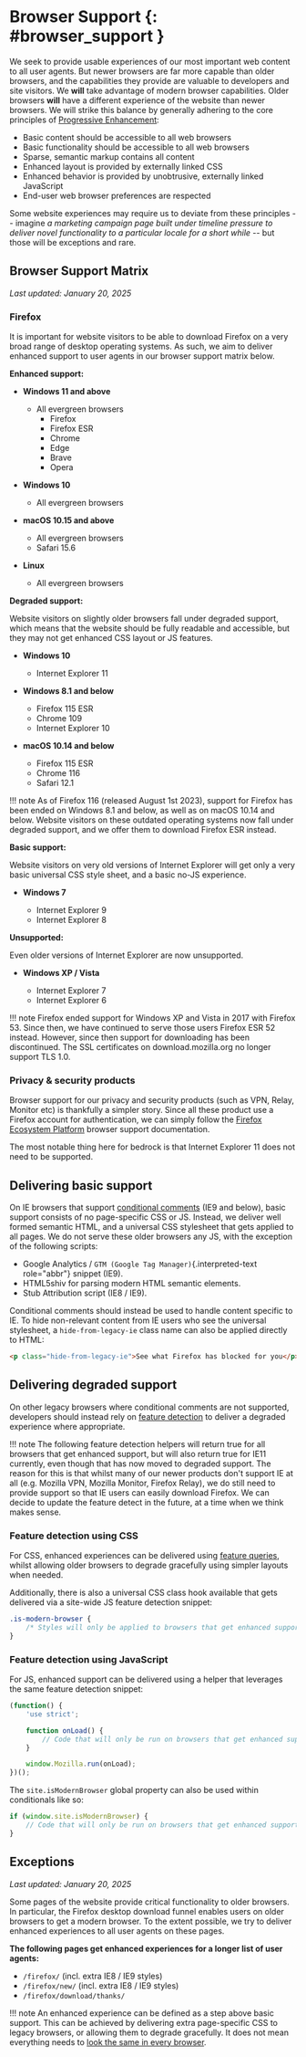 # Browser Support {: #browser_support }

We seek to provide usable experiences of our most important web content to all user agents. But newer browsers are far more capable than older browsers, and the capabilities they provide are valuable to developers and site visitors. We **will** take advantage of modern browser capabilities. Older browsers **will** have a different experience of the website than newer browsers. We will strike this balance by generally adhering to the core principles of [Progressive Enhancement](https://en.wikipedia.org/wiki/Progressive_enhancement):

- Basic content should be accessible to all web browsers
- Basic functionality should be accessible to all web browsers
- Sparse, semantic markup contains all content
- Enhanced layout is provided by externally linked CSS
- Enhanced behavior is provided by unobtrusive, externally linked JavaScript
- End-user web browser preferences are respected

Some website experiences may require us to deviate from these principles -- imagine *a marketing campaign page built under timeline pressure to deliver novel functionality to a particular locale for a short while* -- but those will be exceptions and rare.

## Browser Support Matrix

*Last updated: January 20, 2025*

### Firefox

It is important for website visitors to be able to download Firefox on a very broad range of desktop operating systems. As such, we aim to deliver enhanced support to user agents in our browser support matrix below.

**Enhanced support:**

- **Windows 11 and above**

    -   All evergreen browsers
        -   Firefox
        -   Firefox ESR
        -   Chrome
        -   Edge
        -   Brave
        -   Opera

- **Windows 10**

    -   All evergreen browsers

- **macOS 10.15 and above**

    -   All evergreen browsers
    -   Safari 15.6

- **Linux**

    -   All evergreen browsers

**Degraded support:**

Website visitors on slightly older browsers fall under degraded support, which means that the website should be fully readable and accessible, but they may not get enhanced CSS layout or JS features.

- **Windows 10**

    -   Internet Explorer 11

- **Windows 8.1 and below**

    -   Firefox 115 ESR
    -   Chrome 109
    -   Internet Explorer 10

- **macOS 10.14 and below**

    -   Firefox 115 ESR
    -   Chrome 116
    -   Safari 12.1

!!! note
    As of Firefox 116 (released August 1st 2023), support for Firefox has been ended on Windows 8.1 and below, as well as on macOS 10.14 and below. Website visitors on these outdated operating systems now fall under degraded support, and we offer them to download Firefox ESR instead.


**Basic support:**

Website visitors on very old versions of Internet Explorer will get only a very basic universal CSS style sheet, and a basic no-JS experience.

- **Windows 7**

    -   Internet Explorer 9
    -   Internet Explorer 8

**Unsupported:**

Even older versions of Internet Explorer are now unsupported.

- **Windows XP / Vista**

    -   Internet Explorer 7
    -   Internet Explorer 6

!!! note
    Firefox ended support for Windows XP and Vista in 2017 with Firefox 53. Since then, we have continued to serve those users Firefox ESR 52 instead. However, since then support for downloading has been discontinued. The SSL certificates on download.mozilla.org no longer support TLS 1.0.


### Privacy & security products

Browser support for our privacy and security products (such as VPN, Relay, Monitor etc) is thankfully a simpler story. Since all these product use a Firefox account for authentication, we can simply follow the [Firefox Ecosystem Platform](https://mozilla.github.io/ecosystem-platform/reference/browser-support) browser support documentation.

The most notable thing here for bedrock is that Internet Explorer 11 does not need to be supported.

## Delivering basic support

On IE browsers that support [conditional comments](https://wikipedia.org/wiki/Conditional_comment) (IE9 and below), basic support consists of no page-specific CSS or JS. Instead, we deliver well formed semantic HTML, and a universal CSS stylesheet that gets applied to all pages. We do not serve these older browsers any JS, with the exception of the following scripts:

- Google Analytics / `GTM (Google Tag Manager)`{.interpreted-text role="abbr"} snippet (IE9).
- HTML5shiv for parsing modern HTML semantic elements.
- Stub Attribution script (IE8 / IE9).

Conditional comments should instead be used to handle content specific to IE. To hide non-relevant content from IE users who see the universal stylesheet, a `hide-from-legacy-ie` class name can also be applied directly to HTML:

``` html
<p class="hide-from-legacy-ie">See what Firefox has blocked for you</p>
```

## Delivering degraded support

On other legacy browsers where conditional comments are not supported, developers should instead rely on [feature detection](https://developer.mozilla.org/docs/Learn/Tools_and_testing/Cross_browser_testing/Feature_detection) to deliver a degraded experience where appropriate.

!!! note
    The following feature detection helpers will return true for all browsers that get enhanced support, but will also return true for IE11 currently, even though that has now moved to degraded support. The reason for this is that whilst many of our newer products don't support IE at all (e.g. Mozilla VPN, Mozilla Monitor, Firefox Relay), we do still need to provide support so that IE users can easily download Firefox. We can decide to update the feature detect in the future, at a time when we think makes sense.


### Feature detection using CSS

For CSS, enhanced experiences can be delivered using [feature queries](https://developer.mozilla.org/docs/Web/CSS/@supports), whilst allowing older browsers to degrade gracefully using simpler layouts when needed.

Additionally, there is also a universal CSS class hook available that gets delivered via a site-wide JS feature detection snippet:

``` css
.is-modern-browser {
    /* Styles will only be applied to browsers that get enhanced support. */
}
```

### Feature detection using JavaScript

For JS, enhanced support can be delivered using a helper that leverages the same feature detection snippet:

``` javascript
(function() {
    'use strict';

    function onLoad() {
        // Code that will only be run on browsers that get enhanced support.
    }

    window.Mozilla.run(onLoad);
})();
```

The `site.isModernBrowser` global property can also be used within conditionals like so:

``` javascript
if (window.site.isModernBrowser) {
    // Code that will only be run on browsers that get enhanced support.
}
```

## Exceptions

*Last updated: January 20, 2025*

Some pages of the website provide critical functionality to older browsers. In particular, the Firefox desktop download funnel enables users on older browsers to get a modern browser. To the extent possible, we try to deliver enhanced experiences to all user agents on these pages.

**The following pages get enhanced experiences for a longer list of user agents:**

- `/firefox/` (incl. extra IE8 / IE9 styles)
- `/firefox/new/` (incl. extra IE8 / IE9 styles)
- `/firefox/download/thanks/`

!!! note
    An enhanced experience can be defined as a step above basic support. This can be achieved by delivering extra page-specific CSS to legacy browsers, or allowing them to degrade gracefully. It does not mean everything needs to [look the same in every browser](https://www.peachpit.com/articles/article.aspx?p=1394622).
